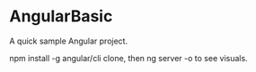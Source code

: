 # AngularBasic

A quick sample Angular project.

npm install -g angular/cli 
clone, then ng server -o to see visuals.
